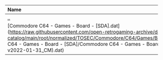 |Name|Size|
|:---|---:|
|[..](../index.html)|DIR|
|[Commodore C64 - Games - Board - [SDA].dat](https://raw.githubusercontent.com/open-retrogaming-archive/dat-catalog/main/root/normalized/TOSEC/Commodore/C64/Games/Board/[SDA]/Commodore C64 - Games - Board - [SDA]/Commodore C64 - Games - Board - [SDA] (TOSEC-v2022-01-31_CM).dat)|2458|
